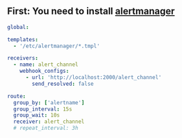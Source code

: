 
## First: You need to install [alertmanager](https://github.com/moutazmuhammad/Prometheus/tree/main/demo06/install-alert-manager-as-service)

```yaml
global:

templates:
  - '/etc/alertmanager/*.tmpl'

receivers:
  - name: alert_channel
    webhook_configs:
      - url: 'http://localhost:2000/alert_channel'
        send_resolved: false

route:
  group_by: ['alertname']
  group_interval: 15s
  group_wait: 10s
  receiver: alert_channel
  # repeat_interval: 3h
```
